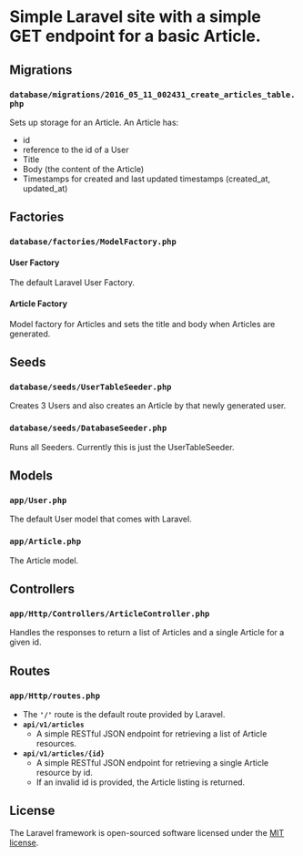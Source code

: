 # Simple Laravel site with a simple GET endpoint for a basic Article.

## Migrations

### `database/migrations/2016_05_11_002431_create_articles_table.php`

Sets up storage for an Article. An Article has:

- id
- reference to the id of a User
- Title
- Body (the content of the Article)
- Timestamps for created and last updated timestamps (created_at, updated_at) 

## Factories

### `database/factories/ModelFactory.php`

#### User Factory

The default Laravel User Factory.

#### Article Factory

Model factory for Articles and sets the title and body when Articles are
generated.

## Seeds

### `database/seeds/UserTableSeeder.php`

Creates 3 Users and also creates an Article by that newly generated user.

### `database/seeds/DatabaseSeeder.php`

Runs all Seeders. Currently this is just the UserTableSeeder. 


## Models

### `app/User.php`

The default User model that comes with Laravel.

### `app/Article.php`

The Article model.


## Controllers

### `app/Http/Controllers/ArticleController.php`

Handles the responses to return a list of Articles and a single Article for a
given id.

## Routes

### `app/Http/routes.php`

- The **`'/'`** route is the default route provided by Laravel.
- **`api/v1/articles`**
  - A simple RESTful JSON endpoint for retrieving a list of Article resources.
- **`api/v1/articles/{id}`**
  - A simple RESTful JSON endpoint for retrieving a single Article resource by id.
  - If an invalid id is provided, the Article listing is returned.


## License

The Laravel framework is open-sourced software licensed under the [MIT license](http://opensource.org/licenses/MIT).
